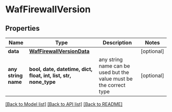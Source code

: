 # WafFirewallVersion


## Properties
Name | Type | Description | Notes
------------ | ------------- | ------------- | -------------
**data** | [**WafFirewallVersionData**](WafFirewallVersionData.md) |  | [optional] 
**any string name** | **bool, date, datetime, dict, float, int, list, str, none_type** | any string name can be used but the value must be the correct type | [optional]

[[Back to Model list]](../README.md#documentation-for-models) [[Back to API list]](../README.md#documentation-for-api-endpoints) [[Back to README]](../README.md)


